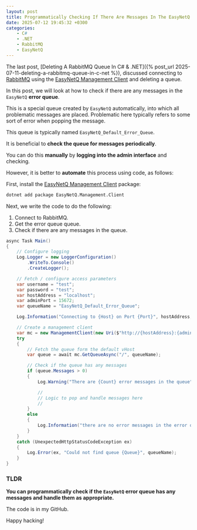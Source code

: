 ```yaml
---
layout: post
title: Programmatically Checking If There Are Messages In The EasyNetQ Error Queue In C# & .NET
date: 2025-07-12 19:45:32 +0300
categories:
    - C#
    - .NET
    - RabbitMQ
    - EasyNetQ
---
```


The last post, [Deleting A RabbitMQ Queue In C# & .NET]({% post_url 2025-07-11-deleting-a-rabbitmq-queue-in-c-net %}), discussed connecting to [RabbitMQ](https://www.rabbitmq.com/) using the [EasyNetQ Management Client](https://www.nuget.org/packages/EasyNetQ.Management.Client) and deleting a queue.

In this post, we will look at how to check if there are any messages in the `EasyNetQ` **error queue**.

This is a special queue created by `EasyNetQ` automatically, into which all problematic messages are placed. Problematic here typically refers to some sort of error when popping the message.

This queue is typically named `EasyNetQ_Default_Error_Queue`.

It is beneficial to **check the queue for messages periodically**.

You can do this **manually** by **logging into the admin interface** and checking.

However, it is better to **automate** this process using code, as follows:

First, install the [EasyNetQ Management Client](https://www.nuget.org/packages/EasyNetQ.Management.Client) package:

```bash
dotnet add package EasyNetQ.Management.Client
```

Next, we write the code to do the following:

1. Connect to RabbitMQ.
2. Get the error queue queue.
3. Check if there are any messages in the queue.

```c#
async Task Main()
{
	// Configure logging
	Log.Logger = new LoggerConfiguration()
		.WriteTo.Console()
		.CreateLogger();

	// Fetch / configure access parameters
	var username = "test";
	var password = "test";
	var hostAddress = "localhost";
	var adminPort = 15672;
	var queueName = "EasyNetQ_Default_Error_Queue";

	Log.Information("Connecting to {Host} on Port {Port}", hostAddress, adminPort);

	// Create a management client
	var mc = new ManagementClient(new Uri($"http://{hostAddress}:{adminPort}"), username, password);
	try
	{
		// Fetch the queue form the default vHost
		var queue = await mc.GetQueueAsync("/", queueName);

		// Check if the queue has any messages
		if (queue.Messages > 0)
		{
			Log.Warning("There are {Count} error messages in the queue", queue.Messages);

			// 
			// Logic to pop and handle messages here
			//
		}
		else
		{
			Log.Information("there are no error messages in the error queue");
		}
	}
	catch (UnexpectedHttpStatusCodeException ex)
	{
		Log.Error(ex, "Could not find queue {Queue}", queueName);
	}
}
```

### TLDR

**You can programmatically check if the `EasyNetQ` error queue has any messages and handle them as appropriate.**

The code is in my GitHub.

Happy hacking!
